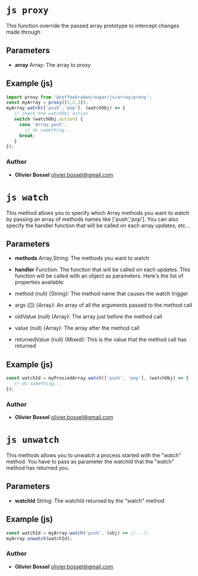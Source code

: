 


<!-- @namespace    sugar.js.array -->
<!-- @name    proxy -->

# ```js proxy ```


This function override the passed array prototype to intercept changes made through

## Parameters

- **array**  Array: The array to proxy



## Example (js)

```js
import proxy from '@coffeekraken/sugar/js/array/proxy';
const myArray = proxy([1,2,3]);
myArray.watch(['push','pop'], (watchObj) => {
   // check the watchObj action
   switch (watchObj.action) {
     case 'Array.push':
       // do something...
     break;
   }
});
```


### Author
- **Olivier Bossel** <a href="mailto:olivier.bossel@gmail.com">olivier.bossel@gmail.com</a> 




<!-- @name    watch -->

# ```js watch ```


This method allows you to specify which Array methods you want to watch by passing an array of methods names like ['push','pop'].
You can also specify the handler function that will be called on each array updates, etc...

## Parameters

- **methods**  Array,String: The methods you want to watch

- **handler**  Function: The function that will be called on each updates. This function will be called with an object as parameters. Here's the list of properties available:
- method (null) {String}: The method name that causes the watch trigger
- args ([]) {Array}: An array of all the arguments passed to the method call
- oldValue (null) {Array}: The array just before the method call
- value (null) {Array}: The array after the method call
- returnedValue (null) {Mixed}: This is the value that the method call has returned


## Example (js)

```js
const watchId = myProxiedArray.watch(['push', 'pop'], (watchObj) => {
   // do something...
});
```


### Author
- **Olivier Bossel** <a href="mailto:olivier.bossel@gmail.com">olivier.bossel@gmail.com</a> 




<!-- @name    unwatch -->

# ```js unwatch ```


This methods allows you to unwatch a process started with the "watch" method.
You have to pass as parameter the watchId that the "watch" method has returned you.

## Parameters

- **watchId**  String: The watchId returned by the "watch" method



## Example (js)

```js
const watchId = myArray.watch('push', (obj) => //...);
myArray.unwatch(watchId);
```


### Author
- **Olivier Bossel** <a href="mailto:olivier.bossel@gmail.com">olivier.bossel@gmail.com</a> 



